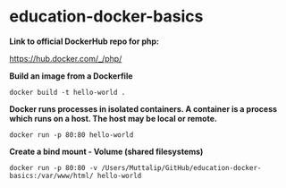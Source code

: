 # education-docker-basics #

__Link to official DockerHub repo for php:__

https://hub.docker.com/_/php/

__Build an image from a Dockerfile__

`docker build -t hello-world .`

__Docker runs processes in isolated containers. A container is a process which runs on a host. The host may be local or remote.__

`docker run -p 80:80 hello-world`

__Create a bind mount - Volume (shared filesystems)__

`docker run -p 80:80 -v /Users/Muttalip/GitHub/education-docker-basics:/var/www/html/ hello-world`
